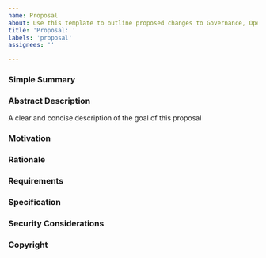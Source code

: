 ```yaml
---
name: Proposal
about: Use this template to outline proposed changes to Governance, Operations and legal aspects of Terra rebels.
title: 'Proposal: '
labels: 'proposal'
assignees: ''

---
```


### Simple Summary
<!--- Explain in a few simple words -->

### Abstract Description
<!--- What is the goal of this proposal (mandatory) -->
A clear and concise description of the goal of this proposal

### Motivation
<!--- What is the motivation behind this proposal (mandatory) -->

### Rationale 
<!--- What was the rationale behind proposal (optional) -->

### Requirements
<!--- What is the Software requirement needed for this proposal (optional) -->

### Specification
<!--- What are the system specs required for this proposal (optional) -->

### Security Considerations
<!--- What are the seecurity risks and considerations this proposal (optional) -->

### Copyright
<!--- any copyrights required for this proposal (optional) -->


